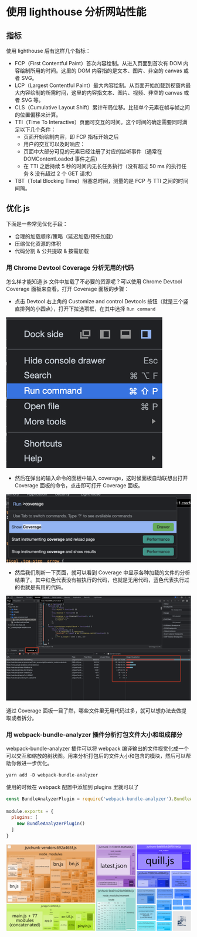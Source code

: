 # 使用 lighthouse 分析网站性能

## 指标

使用 lighthouse 后有这样几个指标：

* FCP（First Contentful Paint）首次内容绘制。从进入页面到首次有 DOM 内容绘制所用的时间。这里的 DOM 内容指的是文本、图片、非空的 canvas 或者 SVG。
* LCP（Largest Contentful Paint）最大内容绘制。从页面开始加载到视窗内最大内容绘制的所需时间，这里的内容指文本、图片、视频、非空的 canvas 或者 SVG 等。
* CLS（Cumulative Layout Shift）累计布局位移。比较单个元素在帧与帧之间的位置偏移来计算。
* TTI（Time To Interactive）页面可交互的时间。这个时间的确定需要同时满足以下几个条件：
  * 页面开始绘制内容，即 FCP 指标开始之后
  * 用户的交互可以及时响应：
  * 页面中大部分可见的元素已经注册了对应的监听事件（通常在 DOMContentLoaded 事件之后）
  * 在 TTI 之后持续 5 秒的时间内无长任务执行（没有超过 50 ms 的执行任务 & 没有超过 2 个 GET 请求）
* TBT（Total Blocking Time）阻塞总时间，测量的是 FCP 与 TTI 之间的时间间隔。

## 优化 js

下面是一些常见优化手段：

* 合理的加载顺序/策略（延迟加载/预先加载）
* 压缩优化资源的体积
* 代码分割 & 公共提取 & 按需加载

### 用 Chrome Devtool Coverage 分析无用的代码

怎么样才能知道 js 文件中加载了不必要的资源呢？可以使用 Chrome Devtool Coverage 面板来查看。打开 Coverage 面板的步骤：

* 点击 Devtool 右上角的 Customize and control Devtools 按钮（就是三个竖直排列的小圆点），打开下拉选项框，在其中选择 `Run command`

![run command](../img/chrome_run_command.png)

* 然后在弹出的输入命令的面板中输入 coverage，这时候面板自动联想出打开 Coverage 面板的命令，点击即可打开 Coverage 面板。

![run command](../img/chrome_run_command2.png)

* 然后我们刷新一下页面，就可以看到 Coverage 中显示各种加载的文件的分析结果了。其中红色代表没有被执行的代码，也就是无用代码，蓝色代表执行过的也就是有用的代码。

![coverage](../img/chrome_coverage.png)

通过 Coverage 面板一目了然，哪些文件里无用代码过多，就可以想办法去做提取或者拆分。

### 用 webpack-bundle-analyzer 插件分析打包文件大小和组成部分

webpack-bundle-analyzer 插件可以将 webpack 编译输出的文件视觉化成一个可以交互和缩放的树状图。用来分析打包后的文件大小和包含的模块，然后可以帮助你做进一步优化。

```js
yarn add -D webpack-bundle-analyzer
```

使用的时候在 webpack 配置中添加到 plugins 里就可以了

```js
const BundleAnalyzerPlugin = require('webpack-bundle-analyzer').BundleAnalyzerPlugin;

module.exports = {
  plugins: [
    new BundleAnalyzerPlugin()
  ]
}
```

![webpack-bundle-analyzer](../img/webpack-bundle-analyzer.png)


